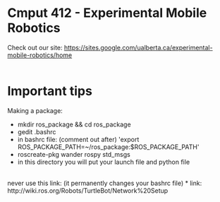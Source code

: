 # Cmput 412 - Experimental Mobile Robotics

Check out our site: https://sites.google.com/ualberta.ca/experimental-mobile-robotics/home
<br/>
<br/>
# Important tips
Making a package:
* mkdir ros_package && cd ros_package
* gedit .bashrc
* in bashrc file: (comment out after) 'export ROS_PACKAGE_PATH=~/ros_package:$ROS_PACKAGE_PATH'
* roscreate-pkg wander rospy std_msgs
* in this directory you will put your launch file and python file
<br/>
never use this link: (it permanently changes your bashrc file)
* link: http://wiki.ros.org/Robots/TurtleBot/Network%20Setup

